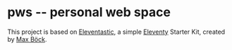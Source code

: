 # pws -- personal web space

This project is based on [Eleventastic](https://eleventastic.netlify.com), a simple [Eleventy](https://www.11ty.dev) Starter Kit, created by [Max Böck](https://github.com/maxboeck).